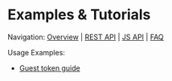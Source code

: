 # Examples & Tutorials

Navigation: [Overview](overview.md) | [REST API](rest.md) | [JS API](js.md) | [FAQ](faq.md)

Usage Examples:  

- [Guest token guide](examples/guest_token_guide.md)